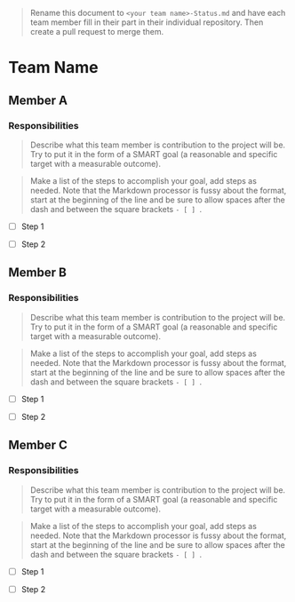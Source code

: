 >Rename this document to `<your team name>-Status.md` and have each team member fill in their part in their individual repository. Then create a pull request to merge them.

# Team Name

## Member A 

### Responsibilities

>Describe what this team member is contribution to the project will be. Try to put it in the form of a SMART goal (a reasonable and specific target with a measurable outcome).

>Make a list of the steps to accomplish your goal, add steps as needed. Note that the Markdown processor is fussy about the format, start at the beginning of the line and be sure to allow spaces after the dash and between the square brackets `- [ ] `.

- [ ] Step 1

- [ ] Step 2

## Member B 

### Responsibilities

>Describe what this team member is contribution to the project will be. Try to put it in the form of a SMART goal (a reasonable and specific target with a measurable outcome).

>Make a list of the steps to accomplish your goal, add steps as needed. Note that the Markdown processor is fussy about the format, start at the beginning of the line and be sure to allow spaces after the dash and between the square brackets `- [ ] `.

- [ ] Step 1

- [ ] Step 2

## Member C 

### Responsibilities

>Describe what this team member is contribution to the project will be. Try to put it in the form of a SMART goal (a reasonable and specific target with a measurable outcome).

>Make a list of the steps to accomplish your goal, add steps as needed. Note that the Markdown processor is fussy about the format, start at the beginning of the line and be sure to allow spaces after the dash and between the square brackets `- [ ] `.

- [ ] Step 1

- [ ] Step 2
